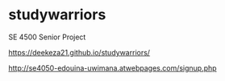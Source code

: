 # studywarriors
SE 4500 Senior Project


https://deekeza21.github.io/studywarriors/

http://se4050-edouina-uwimana.atwebpages.com/signup.php

